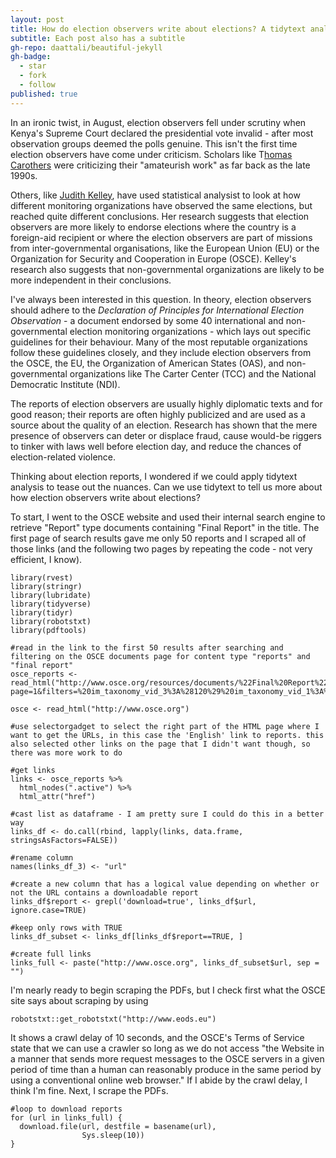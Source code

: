 ```yaml
---
layout: post
title: How do election observers write about elections? A tidytext analysis
subtitle: Each post also has a subtitle
gh-repo: daattali/beautiful-jekyll
gh-badge:
  - star
  - fork
  - follow
published: true
---
```

In an ironic twist, in August, election observers fell under scrutiny when Kenya's Supreme Court declared the presidential vote invalid - after most observation groups deemed the polls genuine. This isn't the first time election observers have come under criticism. Scholars like T[homas Carothers](http://carnegieendowment.org/files/Carothers_-_The_Observers_Observed.pdf) were criticizing their "amateurish work" as far back as the late 1990s.  

Others, like [Judith Kelley](https://sites.duke.edu/kelley/files/2012/03/JOD.pdf), have used statistical analysist to look at how different monitoring organizations have observed the same elections, but reached quite different conclusions. Her research suggests that election observers are more likely to endorse elections where the country is a foreign-aid recipient or where the election observers are part of missions from inter-governmental organisations, like the European Union (EU) or the Organization for Security and Cooperation in Europe (OSCE). Kelley's research also suggests that non-governmental organizations are likely to be more independent in their conclusions. 

I've always been interested in this question. In theory, election observers should adhere to the _Declaration of Principles for International Election Observation_ - a document endorsed by some 40 international and non-governmental election monitoring organizations - which lays out specific guidelines for their behaviour. Many of the most reputable organizations follow these guidelines closely, and they include election observers from the OSCE, the EU, the Organization of American States (OAS), and non-governmental organizations like The Carter Center (TCC) and the National Democratic Institute (NDI).

The reports of election observers are usually highly diplomatic texts and for good reason; their reports are often highly publicized and are used as a source about the quality of an election. Research has shown that the mere presence of observers can deter or displace fraud, cause would-be riggers to tinker with laws well before election day, and reduce the chances of election-related violence.

Thinking about election reports, I wondered if we could apply tidytext analysis to tease out the nuances. Can we use tidytext to tell us more about how election observers write about elections? 

To start, I went to the OSCE website and used their internal search engine to retrieve "Report" type documents containing "Final Report" in the title. The first page of search results gave me only 50 reports and I scraped all of those links (and the following two pages by repeating the code - not very efficient, I know). 

~~~
library(rvest)
library(stringr)
library(lubridate)
library(tidyverse)
library(tidyr)
library(robotstxt)
library(pdftools)

#read in the link to the first 50 results after searching and filtering on the OSCE documents page for content type "reports" and "final report" 
osce_reports <- read_html("http://www.osce.org/resources/documents/%22Final%20Report%22?page=1&filters=%20im_taxonomy_vid_3%3A%28120%29%20im_taxonomy_vid_1%3A%2824%29%20im_taxonomy_vid_22%3A%28472%29&solrsort=score%20desc&rows=50&category=Official%20Documents")

osce <- read_html("http://www.osce.org")

#use selectorgadget to select the right part of the HTML page where I want to get the URLs, in this case the 'English' link to reports. this also selected other links on the page that I didn't want though, so there was more work to do

#get links 
links <- osce_reports %>%
  html_nodes(".active") %>%
  html_attr("href")

#cast list as dataframe - I am pretty sure I could do this in a better way
links_df <- do.call(rbind, lapply(links, data.frame, stringsAsFactors=FALSE))

#rename column
names(links_df_3) <- "url"

#create a new column that has a logical value depending on whether or not the URL contains a downloadable report
links_df$report <- grepl('download=true', links_df$url, ignore.case=TRUE)

#keep only rows with TRUE
links_df_subset <- links_df[links_df$report==TRUE, ]

#create full links
links_full <- paste("http://www.osce.org", links_df_subset$url, sep = "")

~~~

I'm nearly ready to begin scraping the PDFs, but I check first what the OSCE site says about scraping by using 

~~~
robotstxt::get_robotstxt("http://www.eods.eu")
~~~

It shows a crawl delay of 10 seconds, and the OSCE's Terms of Service state that we can use a crawler so long as we do not access "the Website in a manner that sends more request messages to the OSCE servers in a given period of time than a human can reasonably produce in the same period by using a conventional online web browser." If I abide by the crawl delay, I think I'm fine. Next, I scrape the PDFs.

~~~
#loop to download reports
for (url in links_full) {
  download.file(url, destfile = basename(url),
                Sys.sleep(10))
}
~~~
